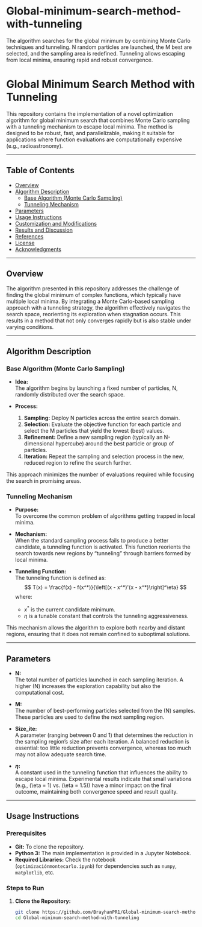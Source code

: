 # Global-minimum-search-method-with-tunneling
The algorithm searches for the global minimum by combining Monte Carlo techniques and tunneling. N random particles are launched, the M best are selected, and the sampling area is redefined. Tunneling allows escaping from local minima, ensuring rapid and robust convergence.
# Global Minimum Search Method with Tunneling

This repository contains the implementation of a novel optimization algorithm for global minimum search that combines Monte Carlo sampling with a tunneling mechanism to escape local minima. The method is designed to be robust, fast, and parallelizable, making it suitable for applications where function evaluations are computationally expensive (e.g., radioastronomy).

---

## Table of Contents

- [Overview](#overview)
- [Algorithm Description](#algorithm-description)
  - [Base Algorithm (Monte Carlo Sampling)](#base-algorithm-monte-carlo-sampling)
  - [Tunneling Mechanism](#tunneling-mechanism)
- [Parameters](#parameters)
- [Usage Instructions](#usage-instructions)
- [Customization and Modifications](#customization-and-modifications)
- [Results and Discussion](#results-and-discussion)
- [References](#references)
- [License](#license)
- [Acknowledgments](#acknowledgments)

---

## Overview

The algorithm presented in this repository addresses the challenge of finding the global minimum of complex functions, which typically have multiple local minima. By integrating a Monte Carlo-based sampling approach with a tunneling strategy, the algorithm effectively navigates the search space, reorienting its exploration when stagnation occurs. This results in a method that not only converges rapidly but is also stable under varying conditions.

---

## Algorithm Description

### Base Algorithm (Monte Carlo Sampling)

- **Idea:**  
  The algorithm begins by launching a fixed number of particles, N, randomly distributed over the search space.
  
- **Process:**  
  1. **Sampling:** Deploy N particles across the entire search domain.
  2. **Selection:** Evaluate the objective function for each particle and select the M particles that yield the lowest (best) values.
  3. **Refinement:** Define a new sampling region (typically an N-dimensional hypercube) around the best particle or group of particles.
  4. **Iteration:** Repeat the sampling and selection process in the new, reduced region to refine the search further.
  
This approach minimizes the number of evaluations required while focusing the search in promising areas.

### Tunneling Mechanism

- **Purpose:**  
  To overcome the common problem of algorithms getting trapped in local minima.
  
- **Mechanism:**  
  When the standard sampling process fails to produce a better candidate, a tunneling function is activated. This function reorients the search towards new regions by “tunneling” through barriers formed by local minima.

- **Tunneling Function:**  
  The tunneling function is defined as:
  $$
  T(x) = \frac{f(x) - f(x^*)}{\left[(x - x^*)'(x - x^*)\right]^\eta}
  $$
  where:
  - $x^*$ is the current candidate minimum.
  - $\eta$ is a tunable constant that controls the tunneling aggressiveness.
  
This mechanism allows the algorithm to explore both nearby and distant regions, ensuring that it does not remain confined to suboptimal solutions.

---

## Parameters

- **N:**  
  The total number of particles launched in each sampling iteration. A higher \(N\) increases the exploration capability but also the computational cost.

- **M:**  
  The number of best-performing particles selected from the \(N\) samples. These particles are used to define the next sampling region.

- **Size_ite:**  
  A parameter (ranging between 0 and 1) that determines the reduction in the sampling region’s size after each iteration. A balanced reduction is essential: too little reduction prevents convergence, whereas too much may not allow adequate search time.

- **$\eta$:**  
  A constant used in the tunneling function that influences the ability to escape local minima. Experimental results indicate that small variations (e.g., \(\eta = 1\) vs. \(\eta = 1.5\)) have a minor impact on the final outcome, maintaining both convergence speed and result quality.

---

## Usage Instructions

### Prerequisites

- **Git:** To clone the repository.
- **Python 3:** The main implementation is provided in a Jupyter Notebook.
- **Required Libraries:** Check the notebook (`optimizaciónmontecarlo.ipynb`) for dependencies such as `numpy`, `matplotlib`, etc.

### Steps to Run

1. **Clone the Repository:**
   ```bash
   git clone https://github.com/BrayhanPR1/Global-minimum-search-method-with-tunneling.git
   cd Global-minimum-search-method-with-tunneling
